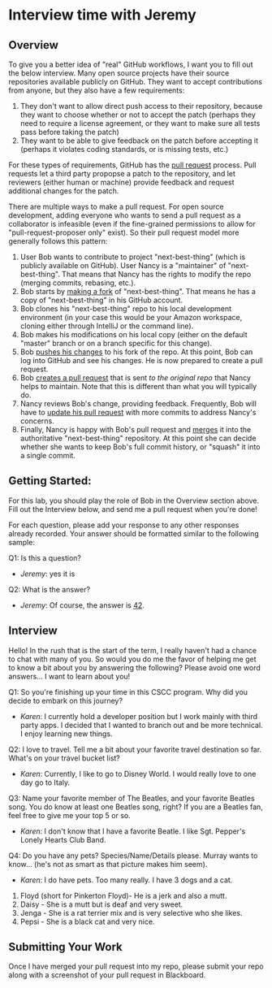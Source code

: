 # Interview time with Jeremy

## Overview
To give you a better idea of "real" GitHub workflows, I want you to fill out the below interview.  Many open source projects have their source repositories available publicly on GitHub.  They want to accept contributions from anyone, but they also have a few requirements:
1. They don't want to allow direct push access to their repository, because they want to choose whether or not to accept the patch (perhaps they need to require a license agreement, or they want to make sure all tests pass before taking the patch)
1. They want to be able to give feedback on the patch before accepting it (perhaps it violates coding standards, or is missing tests, etc.)

For these types of requirements, GitHub has the [pull request](https://help.github.com/en/articles/about-pull-requests) process. Pull requests let a third party propopse a patch to the repository, and let reviewers (either human or machine) provide feedback and request additional changes for the patch. 

There are multiple ways to make a pull request.  For open source development, adding everyone who wants to send a pull request as a collaborator is infeasible (even if the fine-grained permissions to allow for "pull-request-proposer only" exist).  So their pull request model more generally follows this pattern:
1. User Bob wants to contribute to project "next-best-thing" (which is publicly available on GitHub).  User Nancy is a "maintainer" of "next-best-thing".  That means that Nancy has the rights to modify the repo (merging commits, rebasing, etc.).
1. Bob starts by [making a fork](https://help.github.com/en/articles/fork-a-repo) of "next-best-thing".  That means he has a copy of "next-best-thing" in his GitHub account.
1. Bob clones his "next-best-thing" repo to his local development environment (in your case this would be your Amazon workspace, cloning either through IntelliJ or the command line).
1. Bob makes his modifications on his local copy (either on the default "master" branch or on a branch specific for this change).
1. Bob [pushes his changes](https://help.github.com/en/articles/pushing-to-a-remote) to his fork of the repo.  At this point, Bob can log into GitHub and see his changes.  He is now prepared to create a pull request.
1. Bob [creates a pull request](https://help.github.com/en/articles/creating-a-pull-request-from-a-fork) that is sent _to the original repo_ that Nancy helps to maintain.  Note that this is different than what you will typically do.
1. Nancy reviews Bob's change, providing feedback.  Frequently, Bob will have to [update his pull request](https://stackoverflow.com/questions/9790448/how-to-update-a-pull-request-from-forked-repo) with more commits to address Nancy's concerns.
1. Finally, Nancy is happy with Bob's pull request and [merges](https://help.github.com/en/articles/merging-a-pull-request) it into the authoritative "next-best-thing" repository.  At this point she can decide whether she wants to keep Bob's full commit history, or "squash" it into a single commit.

## Getting Started:
For this lab, you should play the role of Bob in the Overview section above.  Fill out the Interview below, and send me a pull request when you're done!

For each question, please add your response to any other responses already recorded.  Your answer should be formatted similar to the following sample:

Q1: Is this a question?
* _Jeremy_: yes it is

Q2: What is the answer?
* _Jeremy_: Of course, the answer is [42](https://simple.wikipedia.org/wiki/42_(answer)).

## Interview
Hello! In the rush that is the start of the term, I really haven't had a chance to chat with many of you. So would you do me the favor of helping me get to know a bit about you by answering the following? Please avoid one word answers... I want to learn about you!

Q1: So you're finishing up your time in this CSCC program. Why did you decide to embark on this journey?

* _Karen_: I currently hold a developer position but I work mainly with third party apps. I decided that I wanted to branch out and be more technical. I enjoy learning new things.

Q2: I love to travel. Tell me a bit about your favorite travel destination so far. What's on your travel bucket list?

* _Karen_:  Currently, I like to go to Disney World. I would really love to one day go to Italy.

Q3: Name your favorite member of The Beatles, and your favorite Beatles song. You do know at least one Beatles song, right? If you are a Beatles fan, feel free to give me your top 5 or so.

* _Karen_:  I don't know that I have a favorite Beatle. I like Sgt. Pepper's Lonely Hearts Club Band.

Q4: Do you have any pets? Species/Name/Details please. Murray wants to know... (he's not as smart as that picture makes him seem).

* _Karen_:  I do have pets. Too many really. I have 3 dogs and a cat.
1. Floyd (short for Pinkerton Floyd)- He is a jerk and also a mutt.
1. Daisy - She is a mutt but is deaf and very sweet.
1. Jenga - She is a rat terrier mix and is very selective who she likes.
1. Pepsi - She is a black cat and very nice. 


## Submitting Your Work
Once I have merged your pull request into my repo, please submit your repo along with a screenshot of your pull request in Blackboard.

